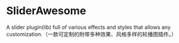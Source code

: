 # SliderAwesome
A slider plugin(lib) full of various effects and styles that allows any customization.（一款可定制的附带多种效果、风格多样的轮播图插件。）
